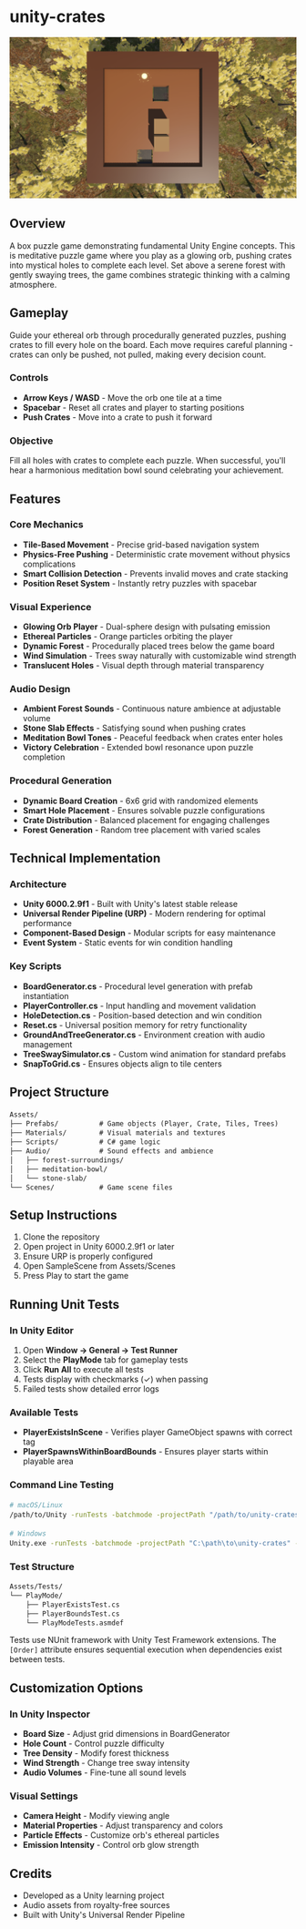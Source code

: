 # unity-crates

![Game Screenshot](screenshot.png)

## Overview
A box puzzle game demonstrating fundamental Unity Engine concepts. This is meditative puzzle game where you play as a glowing orb, pushing crates into mystical holes to complete each level. Set above a serene forest with gently swaying trees, the game combines strategic thinking with a calming atmosphere.

## Gameplay
Guide your ethereal orb through procedurally generated puzzles, pushing crates to fill every hole on the board. Each move requires careful planning - crates can only be pushed, not pulled, making every decision count.

### Controls
- **Arrow Keys / WASD** - Move the orb one tile at a time
- **Spacebar** - Reset all crates and player to starting positions
- **Push Crates** - Move into a crate to push it forward

### Objective
Fill all holes with crates to complete each puzzle. When successful, you'll hear a harmonious meditation bowl sound celebrating your achievement.

## Features

### Core Mechanics
- **Tile-Based Movement** - Precise grid-based navigation system
- **Physics-Free Pushing** - Deterministic crate movement without physics complications
- **Smart Collision Detection** - Prevents invalid moves and crate stacking
- **Position Reset System** - Instantly retry puzzles with spacebar

### Visual Experience
- **Glowing Orb Player** - Dual-sphere design with pulsating emission
- **Ethereal Particles** - Orange particles orbiting the player
- **Dynamic Forest** - Procedurally placed trees below the game board
- **Wind Simulation** - Trees sway naturally with customizable wind strength
- **Translucent Holes** - Visual depth through material transparency

### Audio Design
- **Ambient Forest Sounds** - Continuous nature ambience at adjustable volume
- **Stone Slab Effects** - Satisfying sound when pushing crates
- **Meditation Bowl Tones** - Peaceful feedback when crates enter holes
- **Victory Celebration** - Extended bowl resonance upon puzzle completion

### Procedural Generation
- **Dynamic Board Creation** - 6x6 grid with randomized elements
- **Smart Hole Placement** - Ensures solvable puzzle configurations
- **Crate Distribution** - Balanced placement for engaging challenges
- **Forest Generation** - Random tree placement with varied scales

## Technical Implementation

### Architecture
- **Unity 6000.2.9f1** - Built with Unity's latest stable release
- **Universal Render Pipeline (URP)** - Modern rendering for optimal performance
- **Component-Based Design** - Modular scripts for easy maintenance
- **Event System** - Static events for win condition handling

### Key Scripts
- **BoardGenerator.cs** - Procedural level generation with prefab instantiation
- **PlayerController.cs** - Input handling and movement validation
- **HoleDetection.cs** - Position-based detection and win condition
- **Reset.cs** - Universal position memory for retry functionality
- **GroundAndTreeGenerator.cs** - Environment creation with audio management
- **TreeSwaySimulator.cs** - Custom wind animation for standard prefabs
- **SnapToGrid.cs** - Ensures objects align to tile centers

## Project Structure
```
Assets/
├── Prefabs/          # Game objects (Player, Crate, Tiles, Trees)
├── Materials/        # Visual materials and textures
├── Scripts/          # C# game logic
├── Audio/            # Sound effects and ambience
│   ├── forest-surroundings/
│   ├── meditation-bowl/
│   └── stone-slab/
└── Scenes/           # Game scene files
```

## Setup Instructions
1. Clone the repository
2. Open project in Unity 6000.2.9f1 or later
3. Ensure URP is properly configured
4. Open SampleScene from Assets/Scenes
5. Press Play to start the game

## Running Unit Tests

### In Unity Editor
1. Open **Window → General → Test Runner**
2. Select the **PlayMode** tab for gameplay tests
3. Click **Run All** to execute all tests
4. Tests display with checkmarks (✓) when passing
5. Failed tests show detailed error logs

### Available Tests
- **PlayerExistsInScene** - Verifies player GameObject spawns with correct tag
- **PlayerSpawnsWithinBoardBounds** - Ensures player starts within playable area

### Command Line Testing
```bash
# macOS/Linux
/path/to/Unity -runTests -batchmode -projectPath "/path/to/unity-crates" -testResults results.xml -testPlatform PlayMode

# Windows
Unity.exe -runTests -batchmode -projectPath "C:\path\to\unity-crates" -testResults results.xml -testPlatform PlayMode
```

### Test Structure
```
Assets/Tests/
└── PlayMode/
    ├── PlayerExistsTest.cs
    ├── PlayerBoundsTest.cs
    └── PlayModeTests.asmdef
```

Tests use NUnit framework with Unity Test Framework extensions. The `[Order]` attribute ensures sequential execution when dependencies exist between tests.

## Customization Options

### In Unity Inspector
- **Board Size** - Adjust grid dimensions in BoardGenerator
- **Hole Count** - Control puzzle difficulty
- **Tree Density** - Modify forest thickness
- **Wind Strength** - Change tree sway intensity
- **Audio Volumes** - Fine-tune all sound levels

### Visual Settings
- **Camera Height** - Modify viewing angle
- **Material Properties** - Adjust transparency and colors
- **Particle Effects** - Customize orb's ethereal particles
- **Emission Intensity** - Control orb glow strength

## Credits
- Developed as a Unity learning project
- Audio assets from royalty-free sources
- Built with Unity's Universal Render Pipeline